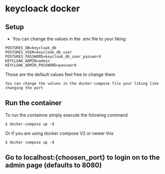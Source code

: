 # keycloack docker 
## Setup
- You can change the values in the .env file to your liking 
```env
POSTGRES_DB=keycloak_db
POSTGRES_USER=keycloak_db_user
POSTGRES_PASSWORD=keycloak_db_user_password
KEYCLOAK_ADMIN=admin
KEYCLOAK_ADMIN_PASSWORD=password
```
Those are the default values feel free to change them

    You can change the values in the docker-compose file your liking like changing the port


## Run the container
To run the containne simply execute the folowing command
```shell
$ docker-compose up -d
```
Or if you are using docker compose V2 or newer this
```shell
$ docker compose up -d
```
## Go to localhost:{choosen_port} to login on to the admin page (defaults to 8080)
